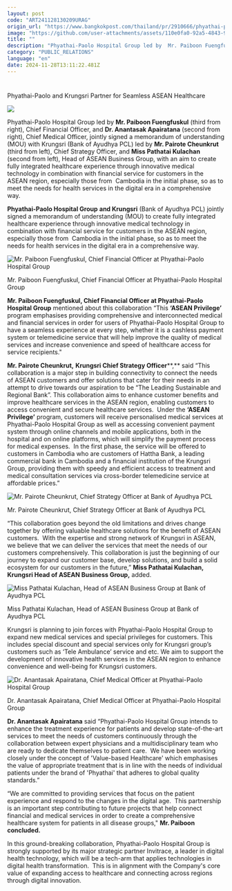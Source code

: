 ```yaml
---
layout: post
code: "ART241128130209URAG"
origin_url: "https://www.bangkokpost.com/thailand/pr/2910666/phyathai-paolo-and-krungsri-partner-for-seamless-asean-healthcare"
image: "https://github.com/user-attachments/assets/110e0fa0-92a5-4843-9819-2ece467ec442"
title: ""
description: "Phyathai-Paolo Hospital Group led by  Mr. Paiboon Fuengfuskul  (third from right), Chief Financial Officer, and  Dr. Anantasak Apairatana  (second from right), Chief Medical Officer, jointly signed a memorandum of understanding (MOU) with Krungsri (Bank of Ayudhya PCL) led by  Mr. Pairote Cheunkrut  (third from left), Chief Strategy Officer, and  Miss Pathatai Kulachan  (second from left), Head of ASEAN Business Group, with an aim to create fully integrated healthcare experience through innovative medical technology in combination with financial service for customers in the ASEAN region, especially those from Cambodia in the initial phase, so as to meet the needs for health services in the digital era in a comprehensive way."
category: "PUBLIC_RELATIONS"
language: "en"
date: 2024-11-28T13:11:22.481Z
---
```


# 

Phyathai-Paolo and Krungsri Partner for Seamless ASEAN Healthcare

![](https://github.com/user-attachments/assets/035835c7-536d-442b-b98e-830688a01aec)

Phyathai-Paolo Hospital Group led by **Mr. Paiboon Fuengfuskul** (third from right), Chief Financial Officer, and **Dr. Anantasak Apairatana** (second from right), Chief Medical Officer, jointly signed a memorandum of understanding (MOU) with Krungsri (Bank of Ayudhya PCL) led by **Mr. Pairote Cheunkrut** (third from left), Chief Strategy Officer, and **Miss Pathatai Kulachan** (second from left), Head of ASEAN Business Group, with an aim to create fully integrated healthcare experience through innovative medical technology in combination with financial service for customers in the ASEAN region, especially those from  Cambodia in the initial phase, so as to meet the needs for health services in the digital era in a comprehensive way.

**Phyathai-Paolo Hospital Group** **and Krungsri** (Bank of Ayudhya PCL) jointly signed a memorandum of understanding (MOU) to create fully integrated healthcare experience through innovative medical technology in combination with financial service for customers in the ASEAN region, especially those from  Cambodia in the initial phase, so as to meet the needs for health services in the digital era in a comprehensive way.

![Mr. Paiboon Fuengfuskul, Chief Financial Officer at Phyathai-Paolo Hospital Group](https://static.bangkokpost.com/media/content/20241128/5363721.png)

Mr. Paiboon Fuengfuskul, Chief Financial Officer at Phyathai-Paolo Hospital Group

**Mr. Paiboon Fuengfuskul, Chief Financial Officer at Phyathai-Paolo Hospital Group** mentioned about this collaboration “This **‘ASEAN Privilege’** program emphasises providing comprehensive and interconnected medical and financial services in order for users of Phyathai-Paolo Hospital Group to have a seamless experience at every step, whether it is a cashless payment system or telemedicine service that will help improve the quality of medical services and increase convenience and speed of healthcare access for service recipients."

**Mr. Pairote Cheunkrut,** **Krungsri Chief Strategy Officer****,** said “This collaboration is a major step in building connectivity to connect the needs of ASEAN customers and offer solutions that cater for their needs in an attempt to drive towards our aspiration to be “The Leading Sustainable and Regional Bank”. This collaboration aims to enhance customer benefits and improve healthcare services in the ASEAN region, enabling customers to access convenient and secure healthcare services.  Under the **‘ASEAN Privilege’** program, customers will receive personalised medical services at Phyathai-Paolo Hospital Group as well as accessing convenient payment system through online channels and mobile applications, both in the hospital and on online platforms, which will simplify the payment process for medical expenses.  In the first phase, the service will be offered to customers in Cambodia who are customers of Hattha Bank, a leading commercial bank in Cambodia and a financial institution of the Krungsri Group, providing them with speedy and efficient access to treatment and medical consultation services via cross-border telemedicine service at affordable prices.”

![Mr. Pairote Cheunkrut, Chief Strategy Officer at Bank of Ayudhya PCL](https://static.bangkokpost.com/media/content/20241128/5363726.png)

Mr. Pairote Cheunkrut, Chief Strategy Officer at Bank of Ayudhya PCL

“This collaboration goes beyond the old limitations and drives change together by offering valuable healthcare solutions for the benefit of ASEAN customers.  With the expertise and strong network of Krungsri in ASEAN, we believe that we can deliver the services that meet the needs of our customers comprehensively. This collaboration is just the beginning of our journey to expand our customer base, develop solutions, and build a solid ecosystem for our customers in the future,” **Miss Pathatai Kulachan, Krungsri Head of ASEAN Business Group,** added.

![Miss Pathatai Kulachan, Head of ASEAN Business Group at Bank of Ayudhya PCL](https://github.com/user-attachments/assets/084ef69c-a715-4aa6-8f8c-562ff71d9436)

Miss Pathatai Kulachan, Head of ASEAN Business Group at Bank of Ayudhya PCL

Krungsri is planning to join forces with Phyathai-Paolo Hospital Group to expand new medical services and special privileges for customers. This includes special discount and special services only for Krungsri group’s customers such as ‘Tele Ambulance’ service and etc. We aim to support the development of innovative health services in the ASEAN region to enhance convenience and well-being for Krungsri customers. 

![Dr. Anantasak Apairatana, Chief Medical Officer at Phyathai-Paolo Hospital Group](https://github.com/user-attachments/assets/ed836d52-b5a9-4b4b-9dad-aafd039ef28d)

Dr. Anantasak Apairatana, Chief Medical Officer at Phyathai-Paolo Hospital Group

**Dr. Anantasak Apairatana** said “Phyathai-Paolo Hospital Group intends to enhance the treatment experience for patients and develop state-of-the-art services to meet the needs of customers continuously through the collaboration between expert physicians and a multidisciplinary team who are ready to dedicate themselves to patient care.  We have been working closely under the concept of 'Value-based Healthcare' which emphasises the value of appropriate treatment that is in line with the needs of individual patients under the brand of 'Phyathai' that adheres to global quality standards.”

“We are committed to providing services that focus on the patient experience and respond to the changes in the digital age.  This partnership is an important step contributing to future projects that help connect financial and medical services in order to create a comprehensive healthcare system for patients in all disease groups," **Mr. Paiboon concluded.**

In this ground-breaking collaboration, Phyathai-Paolo Hospital Group is strongly supported by its major strategic partner Invitrace, a leader in digital health technology, which will be a tech-arm that applies technologies in digital health transformation.  This is in alignment with the Company's core value of expanding access to healthcare and connecting across regions through digital innovation.